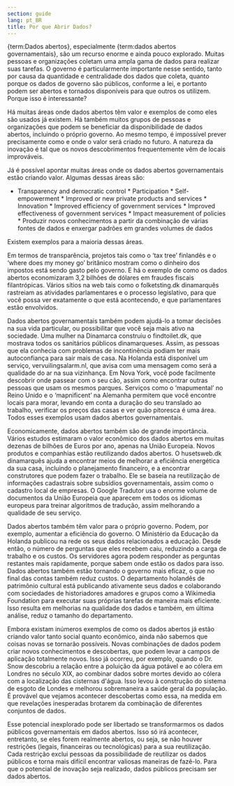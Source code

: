 ```yaml
---
section: guide
lang: pt_BR
title: Por que Abrir Dados?
---
```


{term:Dados abertos}, especialmente {term:dados abertos governamentais}, são um recurso enorme e ainda pouco explorado. Muitas pessoas e organizações coletam uma ampla gama de dados para realizar suas tarefas. O governo é particularmente importante nesse sentido, tanto por causa da quantidade e centralidade dos dados que coleta, quanto porque os dados de governo são públicos, conforme a lei, e portanto podem ser abertos e tornados disponíveis para que outros os utilizem. Porque isso é interessante?

Há muitas áreas onde dados abertos têm valor e exemplos de como eles são usados já existem. Há também muitos grupos de pessoas e organizações que podem se beneficiar da disponibilidade de dados abertos, incluindo o próprio governo. Ao mesmo tempo, é impossível prever precisamente como e onde o valor será criado no futuro. A natureza da inovação é tal que os novos descobrimentos frequentemente vêm de locais improváveis.

Já é possível apontar muitas áreas onde os dados abertos governamentais estão criando valor. Algumas dessas áreas são:

-   Transparency and democratic control \* Participation \* Self-empowerment \* Improved or new private products and services \* Innovation \* Improved efficiency of government services \* Improved effectiveness of government services \* Impact measurement of policies \* Produzir novos conhecimentos a partir da combinação de várias fontes de dados e enxergar padrões em grandes volumes de dados

Existem exemplos para a maioria dessas áreas.

Em termos de transparência, projetos tais como o ‘tax tree’ finlandês e o ‘where does my money go’ britânico mostram como o dinheiro dos impostos está sendo gasto pelo governo. E há o exemplo de como os dados abertos economizaram 3,2 bilhões de dólares em fraudes fiscais filantrópicas. Vários sítios na web tais como o folketsting.dk dinamarquês rastreiam as atividades parlamentares e o processo legislativo, para que você possa ver exatamente o que está acontecendo, e que parlamentares estão envolvidos.

Dados abertos governamentais também podem ajudá-lo a tomar decisões na sua vida particular, ou possibilitar que você seja mais ativo na sociedade. Uma mulher na Dinamarca construiu o findtoilet.dk, que mostrava todos os sanitários públicos dinamarqueses. Assim, as pessoas que ela conhecia com problemas de incontinência podiam ter mais autoconfiança para sair mais de casa. Na Holanda está disponível um serviço, vervuilingsalarm.nl, que avisa com uma mensagem como será a qualidade do ar na sua vizinhança. Em Nova York, você pode facilmente descobrir onde passear com o seu cão, assim como encontrar outras pessoas que usam os mesmos parques. Serviços como o ‘mapumental’ no Reino Unido e o ‘mapnificent’ na Alemanha permitem que você encontre locais para morar, levando em conta a duração do seu translado ao trabalho, verificar os preços das casas e ver quão pitoresca é uma área. Todos esses exemplos usam dados abertos governamentais.

Economicamente, dados abertos também são de grande importância. Vários estudos estimaram o valor econômico dos dados abertos em muitas dezenas de bilhões de Euros por ano, apenas na União Europeia. Novos produtos e companhias estão reutilizando dados abertos. O husetsweb.dk dinamarquês ajuda a encontrar meios de melhorar a eficiência energética da sua casa, incluindo o planejamento financeiro, e a encontrar construtores que podem fazer o trabalho. Ele se baseia na reutilização de informações cadastrais sobre subsídios governamentais, assim como o cadastro local de empresas. O Google Tradutor usa o enorme volume de documentos da União Europeia que aparecem em todos os idiomas europeus para treinar algoritmos de tradução, assim melhorando a qualidade de seu serviço.

Dados abertos também têm valor para o próprio governo. Podem, por exemplo, aumentar a eficiência do governo. O Ministério da Educação da Holanda publicou na rede os seus dados relacionados a educação. Desde então, o número de perguntas que eles recebem caiu, reduzindo a carga de trabalho e os custos. Os servidores agora podem responder as perguntas restantes mais rapidamente, porque sabem onde estão os dados para isso. Dados abertos também estão tornando o governo mais eficaz, o que no final das contas também reduz custos. O departamento holandês de patrimônio cultural está publicando ativamente seus dados e colaborando com sociedades de historiadores amadores e grupos como a Wikimedia Foundation para executar suas próprias tarefas de maneira mais eficiente. Isso resulta em melhorias na qualidade dos dados e também, em última análise, reduz o tamanho do departamento.

Embora existam inúmeros exemplos de como os dados abertos já estão criando valor tanto social quanto econômico, ainda não sabemos que coisas novas se tornarão possíveis. Novas combinações de dados podem criar novos conhecimentos e descobertas, que podem levar a campos de aplicação totalmente novos. Isso já ocorreu, por exemplo, quando o Dr. Snow descobriu a relação entre a poluição da água potável e ao cólera em Londres no século XIX, ao combinar dados sobre mortes devido ao cólera com a localização das cisternas d'água. Isso levou à construção do sistema de esgoto de Londes e melhorou sobremaneira a saúde geral da população. É provável que vejamos acontecer descobertas como essa, na medida em que revelações inesperadas brotarem da combinação de diferentes conjuntos de dados.

Esse potencial inexplorado pode ser libertado se transformarmos os dados públicos governamentais em dados abertos. Isso só irá acontecer, entretanto, se eles forem realmente abertos, ou seja, se não houver restrições (legais, financeiras ou tecnológicas) para a sua reutilização. Cada restrição exclui pessoas da possibilidade de reutilizar os dados públicos e torna mais difícil encontrar valiosas maneiras de fazê-lo. Para que o potencial de inovação seja realizado, dados públicos precisam ser dados abertos.